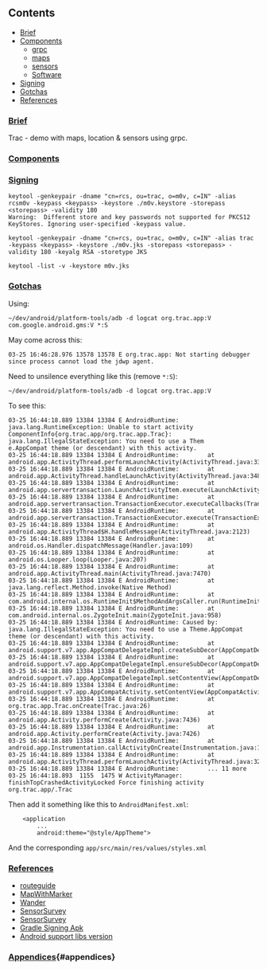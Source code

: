 ## Contents
- [Brief](#brief)
- [Components](#components)
  - [grpc](#grpc)
  - [maps](#maps)
  - [sensors](#sensors)
  - [Software](#software)
- [Signing](#signing)
- [Gotchas](#gotchas)
- [References](#references)

### [Brief](#brief)

Trac - demo with maps, location \& sensors using grpc.

### [Components](#components)

### [Signing](#signing)

```
keytool -genkeypair -dname "cn=rcs, ou=trac, o=m0v, c=IN" -alias rcsm0v -keypass <keypass> -keystore ./m0v.keystore -storepass <storepass> -validity 180
Warning:  Different store and key passwords not supported for PKCS12 KeyStores. Ignoring user-specified -keypass value.

keytool -genkeypair -dname "cn=rcs, ou=trac, o=m0v, c=IN" -alias trac -keypass <keypass> -keystore ./m0v.jks -storepass <storepass> -validity 180 -keyalg RSA -storetype JKS

keytool -list -v -keystore m0v.jks
```

### [Gotchas](#gotchas)

Using:
```
~/dev/android/platform-tools/adb -d logcat org.trac.app:V com.google.android.gms:V *:S
```
May come across this:
```
03-25 16:46:28.976 13578 13578 E org.trac.app: Not starting debugger since process cannot load the jdwp agent.
```
Need to unsilence everything like this (remove `*:S`):
```
~/dev/android/platform-tools/adb -d logcat org.trac.app:V
```
To see this:
```
03-25 16:44:18.889 13384 13384 E AndroidRuntime: java.lang.RuntimeException: Unable to start activity ComponentInfo{org.trac.app/org.trac.app.Trac}: java.lang.IllegalStateException: You need to use a Them
e.AppCompat theme (or descendant) with this activity.                                                                                                                                                       
03-25 16:44:18.889 13384 13384 E AndroidRuntime:        at android.app.ActivityThread.performLaunchActivity(ActivityThread.java:3300)                                                                     
03-25 16:44:18.889 13384 13384 E AndroidRuntime:        at android.app.ActivityThread.handleLaunchActivity(ActivityThread.java:3484)                                               
03-25 16:44:18.889 13384 13384 E AndroidRuntime:        at android.app.servertransaction.LaunchActivityItem.execute(LaunchActivityItem.java:86)                                                           
03-25 16:44:18.889 13384 13384 E AndroidRuntime:        at android.app.servertransaction.TransactionExecutor.executeCallbacks(TransactionExecutor.java:108)                                               
03-25 16:44:18.889 13384 13384 E AndroidRuntime:        at android.app.servertransaction.TransactionExecutor.execute(TransactionExecutor.java:68)                                                         
03-25 16:44:18.889 13384 13384 E AndroidRuntime:        at android.app.ActivityThread$H.handleMessage(ActivityThread.java:2123)                                                                           
03-25 16:44:18.889 13384 13384 E AndroidRuntime:        at android.os.Handler.dispatchMessage(Handler.java:109)                                                                                           
03-25 16:44:18.889 13384 13384 E AndroidRuntime:        at android.os.Looper.loop(Looper.java:207)                                                                                                        
03-25 16:44:18.889 13384 13384 E AndroidRuntime:        at android.app.ActivityThread.main(ActivityThread.java:7470)                                                                                      
03-25 16:44:18.889 13384 13384 E AndroidRuntime:        at java.lang.reflect.Method.invoke(Native Method)                                                                                                 
03-25 16:44:18.889 13384 13384 E AndroidRuntime:        at com.android.internal.os.RuntimeInit$MethodAndArgsCaller.run(RuntimeInit.java:524)
03-25 16:44:18.889 13384 13384 E AndroidRuntime:        at com.android.internal.os.ZygoteInit.main(ZygoteInit.java:958)                                                                                   
03-25 16:44:18.889 13384 13384 E AndroidRuntime: Caused by: java.lang.IllegalStateException: You need to use a Theme.AppCompat theme (or descendant) with this activity.                                  
03-25 16:44:18.889 13384 13384 E AndroidRuntime:        at android.support.v7.app.AppCompatDelegateImpl.createSubDecor(AppCompatDelegateImpl.java:555)                                                    
03-25 16:44:18.889 13384 13384 E AndroidRuntime:        at android.support.v7.app.AppCompatDelegateImpl.ensureSubDecor(AppCompatDelegateImpl.java:518)                                                    
03-25 16:44:18.889 13384 13384 E AndroidRuntime:        at android.support.v7.app.AppCompatDelegateImpl.setContentView(AppCompatDelegateImpl.java:466)                                                    
03-25 16:44:18.889 13384 13384 E AndroidRuntime:        at android.support.v7.app.AppCompatActivity.setContentView(AppCompatActivity.java:140)                                                            
03-25 16:44:18.889 13384 13384 E AndroidRuntime:        at org.trac.app.Trac.onCreate(Trac.java:26)                                                                                                       
03-25 16:44:18.889 13384 13384 E AndroidRuntime:        at android.app.Activity.performCreate(Activity.java:7436)                                                                                        
03-25 16:44:18.889 13384 13384 E AndroidRuntime:        at android.app.Activity.performCreate(Activity.java:7426)                                                                  
03-25 16:44:18.889 13384 13384 E AndroidRuntime:        at android.app.Instrumentation.callActivityOnCreate(Instrumentation.java:1286)
03-25 16:44:18.889 13384 13384 E AndroidRuntime:        at android.app.ActivityThread.performLaunchActivity(ActivityThread.java:3279)
03-25 16:44:18.889 13384 13384 E AndroidRuntime:        ... 11 more                                                               
03-25 16:44:18.893  1155  1475 W ActivityManager:   finishTopCrashedActivityLocked Force finishing activity org.trac.app/.Trac              
```
Then add it something like this to `AndroidManifest.xml`:
```
    <application 
        ...
        android:theme="@style/AppTheme">
```
And the corresponding `app/src/main/res/values/styles.xml`

### [References](#references)
+ [routeguide](https://github.com/grpc/grpc-java/examples/android/routeguide)
+ [MapWithMarker](https://github.com/googlesamples/android-samples/tutorials/MapWithMarker) 
+ [Wander](https://github.com/google-developer-training/android-advanced/Wander)
+ [SensorSurvey](https://github.com/google-developer-training/android-advanced/SensorSurvey)
+ [SensorSurvey](https://github.com/google-developer-training/android-advanced/TiltSpot)
+ [Gradle Signing Apk](https://stackoverflow.com/questions/18328730/how-to-create-a-release-signed-apk-file-using-gradle)
+ [Android support libs version](https://stackoverflow.com/questions/42374151/all-com-android-support-libraries-must-use-the-exact-same-version-specification)

### [Appendices](#appendices){#appendices}
